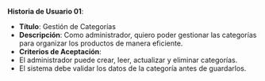 **Historia de Usuario 01**:
- **Título**: Gestión de Categorías
- **Descripción**: Como administrador, quiero poder gestionar las categorías para organizar los productos de manera eficiente.
- **Criterios de Aceptación**:
 - El administrador puede crear, leer, actualizar y eliminar categorías.
 - El sistema debe validar los datos de la categoría antes de guardarlos.